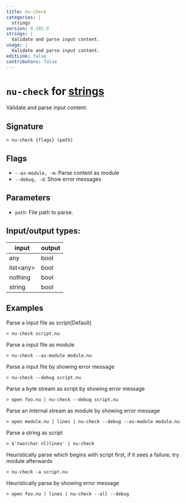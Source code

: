 ```yaml
---
title: nu-check
categories: |
  strings
version: 0.102.0
strings: |
  Validate and parse input content.
usage: |
  Validate and parse input content.
editLink: false
contributors: false
---
```

<!-- This file is automatically generated. Please edit the command in https://github.com/nushell/nushell instead. -->

# `nu-check` for [strings](/commands/categories/strings.md)

<div class='command-title'>Validate and parse input content.</div>

## Signature

```> nu-check {flags} (path)```

## Flags

 -  `--as-module, -m`: Parse content as module
 -  `--debug, -d`: Show error messages

## Parameters

 -  `path`: File path to parse.


## Input/output types:

| input     | output |
| --------- | ------ |
| any       | bool   |
| list\<any\> | bool   |
| nothing   | bool   |
| string    | bool   |
## Examples

Parse a input file as script(Default)
```nu
> nu-check script.nu

```

Parse a input file as module
```nu
> nu-check --as-module module.nu

```

Parse a input file by showing error message
```nu
> nu-check --debug script.nu

```

Parse a byte stream as script by showing error message
```nu
> open foo.nu | nu-check --debug script.nu

```

Parse an internal stream as module by showing error message
```nu
> open module.nu | lines | nu-check --debug --as-module module.nu

```

Parse a string as script
```nu
> $'two(char nl)lines' | nu-check

```

Heuristically parse which begins with script first, if it sees a failure, try module afterwards
```nu
> nu-check -a script.nu

```

Heuristically parse by showing error message
```nu
> open foo.nu | lines | nu-check --all --debug

```
